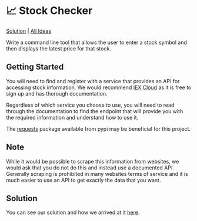 # 📈 Stock Checker

[Solution](/solutions/stock-checker.md) | [All Ideas](/README.md)

Write a command line tool that allows the user to enter a stock symbol and then displays the latest price for that stock.

## Getting Started

You will need to find and register with a service that provides an API for accessing stock information. We would recommend [IEX Cloud](https://iexcloud.io/) as it is free to sign up and has thorough documentation.

Regardless of which service you choose to use, you will need to read through the documentation to find the endpoint that will provide you with the required information and understand how to use it.

The [requests](https://pypi.org/project/requests/) package available from pypi may be beneficial for this project.

## Note

While it would be possible to scrape this information from websites, we would ask that you do not do this and instead use a documented API. Generally scraping is prohibited in many websites terms of service and it is much easier to use an API to get exactly the data that you want.

## Solution

You can see our solution and how we arrived at it [here](/solutions/stock-checker.md).